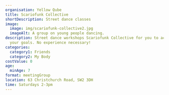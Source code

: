 ```yaml
---
organisation: Yellow Qube
title: Scariofunk Collective
shortDescription: Street dance classes
image:
  image: img/scariofunk-collective2.jpg
  imageAlt: A group on young people dancing.
description: Street dance workshops Scariofunk Collective for you to achieve
  your goals. No experience necessary!
categories:
  category1: Friends
  category2: My Body
costValue: 0
age:
  minAge: 7
format: meetingGroup
location: 63 Christchurch Road, SW2 3DH
time: Saturdays 2-3pm
---
```

